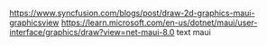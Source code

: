 https://www.syncfusion.com/blogs/post/draw-2d-graphics-maui-graphicsview 
https://learn.microsoft.com/en-us/dotnet/maui/user-interface/graphics/draw?view=net-maui-8.0
text maui

